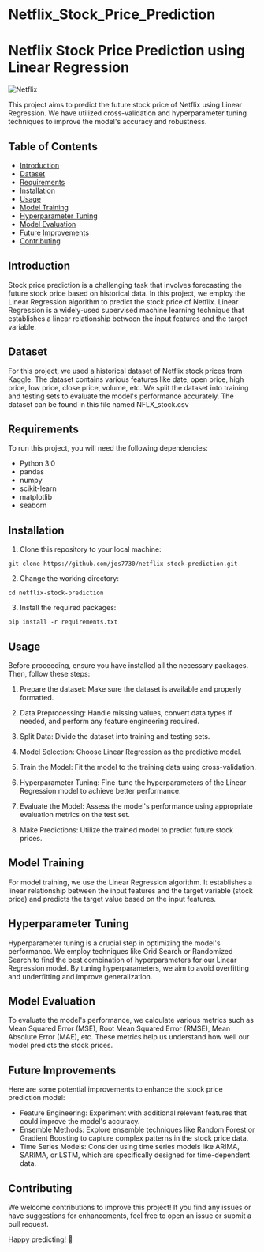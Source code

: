 # Netflix_Stock_Price_Prediction
# Netflix Stock Price Prediction using Linear Regression

![Netflix](https://upload.wikimedia.org/wikipedia/commons/thumb/0/08/Netflix_2015_logo.svg/1280px-Netflix_2015_logo.svg.png)

This project aims to predict the future stock price of Netflix using Linear Regression. We have utilized cross-validation and hyperparameter tuning techniques to improve the model's accuracy and robustness.

## Table of Contents

- [Introduction](#introduction)
- [Dataset](#dataset)
- [Requirements](#requirements)
- [Installation](#installation)
- [Usage](#usage)
- [Model Training](#model-training)
- [Hyperparameter Tuning](#hyperparameter-tuning)
- [Model Evaluation](#model-evaluation)
- [Future Improvements](#future-improvements)
- [Contributing](#contributing)

## Introduction

Stock price prediction is a challenging task that involves forecasting the future stock price based on historical data. In this project, we employ the Linear Regression algorithm to predict the stock price of Netflix. Linear Regression is a widely-used supervised machine learning technique that establishes a linear relationship between the input features and the target variable.

## Dataset

For this project, we used a historical dataset of Netflix stock prices from Kaggle. The dataset contains various features like date, open price, high price, low price, close price, volume, etc. We split the dataset into training and testing sets to evaluate the model's performance accurately. The dataset can be found in this file named NFLX_stock.csv


## Requirements

To run this project, you will need the following dependencies:

- Python 3.0
- pandas
- numpy
- scikit-learn
- matplotlib
- seaborn

## Installation

1. Clone this repository to your local machine:

```
git clone https://github.com/jos7730/netflix-stock-prediction.git
```

2. Change the working directory:

```
cd netflix-stock-prediction
```

3. Install the required packages:

```
pip install -r requirements.txt
```

## Usage

Before proceeding, ensure you have installed all the necessary packages. Then, follow these steps:

1. Prepare the dataset: Make sure the dataset is available and properly formatted.

2. Data Preprocessing: Handle missing values, convert data types if needed, and perform any feature engineering required.

3. Split Data: Divide the dataset into training and testing sets.

4. Model Selection: Choose Linear Regression as the predictive model.

5. Train the Model: Fit the model to the training data using cross-validation.

6. Hyperparameter Tuning: Fine-tune the hyperparameters of the Linear Regression model to achieve better performance.

7. Evaluate the Model: Assess the model's performance using appropriate evaluation metrics on the test set.

8. Make Predictions: Utilize the trained model to predict future stock prices.

## Model Training

For model training, we use the Linear Regression algorithm. It establishes a linear relationship between the input features and the target variable (stock price) and predicts the target value based on the input features.

## Hyperparameter Tuning

Hyperparameter tuning is a crucial step in optimizing the model's performance. We employ techniques like Grid Search or Randomized Search to find the best combination of hyperparameters for our Linear Regression model. By tuning hyperparameters, we aim to avoid overfitting and underfitting and improve generalization.

## Model Evaluation

To evaluate the model's performance, we calculate various metrics such as Mean Squared Error (MSE), Root Mean Squared Error (RMSE), Mean Absolute Error (MAE), etc. These metrics help us understand how well our model predicts the stock prices.

## Future Improvements

Here are some potential improvements to enhance the stock price prediction model:

- Feature Engineering: Experiment with additional relevant features that could improve the model's accuracy.
- Ensemble Methods: Explore ensemble techniques like Random Forest or Gradient Boosting to capture complex patterns in the stock price data.
- Time Series Models: Consider using time series models like ARIMA, SARIMA, or LSTM, which are specifically designed for time-dependent data.

## Contributing

We welcome contributions to improve this project! If you find any issues or have suggestions for enhancements, feel free to open an issue or submit a pull request.

Happy predicting! 🚀
